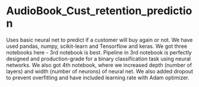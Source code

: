 # AudioBook_Cust_retention_prediction
Uses basic neural net to predict if a customer will buy again or not. We have used pandas, numpy, scikit-learn and Tensorflow and keras.
We got three notebooks here - 3rd notebook is best.
Pipeline in 3rd notebook is perfectly designed and production-grade for a binary classification task using neural networks.
We also got 4th notebook, where we increased depth (number of layers) and width (number of neurons) of neural net.
We also added dropout to prevent overfitting and have included learning rate with Adam optimizer.
